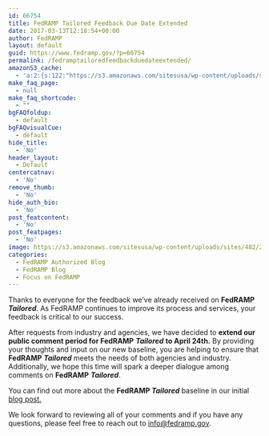 ```yaml
---
id: 66754
title: FedRAMP Tailored Feedback Due Date Extended
date: 2017-03-13T12:18:54+00:00
author: FedRAMP
layout: default
guid: https://www.fedramp.gov/?p=66754
permalink: /fedramptailoredfeedbackduedateextended/
amazonS3_cache:
  - 'a:2:{s:122:"https://s3.amazonaws.com/sitesusa/wp-content/uploads/sites/482/2016/06/FedRAMP-Business-Case-Form_Interactive_161121v2.pdf";s:5:"66151";s:89:"https://www.fedramp.gov/files/2016/06/FedRAMP-Business-Case-Form_Interactive_161121v2.pdf";s:5:"66151";}'
make_faq_page:
  - null
make_faq_shortcode:
  - ""
bgFAQfoldup:
  - default
bgFAQvisualCue:
  - default
hide_title:
  - 'No'
header_layout:
  - Default
centercatnav:
  - 'No'
remove_thumb:
  - 'No'
hide_auth_bio:
  - 'No'
post_featcontent:
  - 'No'
post_featpages:
  - 'No'
image: https://s3.amazonaws.com/sitesusa/wp-content/uploads/sites/482/2017/03/Screen-Shot-2017-03-13-at-1.11.34-PM.png
categories:
  - FedRAMP Authorized Blog
  - FedRAMP Blog
  - Focus on FedRAMP
---
```

Thanks to everyone for the feedback we’ve already received on **FedRAMP** **_Tailored_**. As FedRAMP continues to improve its process and services, your feedback is critical to our success. 

After requests from industry and agencies, we have decided to **extend our public comment period for FedRAMP** **_Tailored_** **to April 24th.** By providing your thoughts and input on our new baseline, you are helping to ensure that **FedRAMP** **_Tailored_** meets the needs of both agencies and industry. Additionally, we hope this time will spark a deeper dialogue among comments on **FedRAMP** **_Tailored_**. 

You can find out more about the <strong>FedRAMP <em>Tailored</em></strong> baseline in our initial [blog post.](https://www.fedramp.gov/launching-a-fedramp-tailored-baseline/)

We look forward to reviewing all of your comments and if you have any questions, please feel free to reach out to [info@fedramp.gov](mailto:info@fedramp.gov).